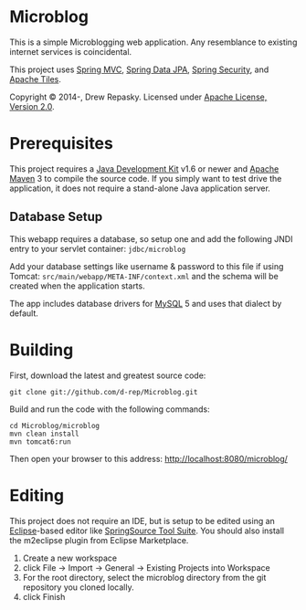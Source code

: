 Microblog
=========
This is a simple Microblogging web application.  Any resemblance to existing internet services is coincidental.

This project uses [Spring MVC], [Spring Data JPA], [Spring Security], and [Apache Tiles].

Copyright &copy; 2014-, Drew Repasky.  Licensed under [Apache License, Version 2.0].


Prerequisites
=============
This project requires a [Java Development Kit] v1.6 or newer and [Apache Maven] 3 to compile the source code.  If you simply want to test drive the application, it does not require a stand-alone Java application server.


Database Setup
--------------
This webapp requires a database, so setup one and add the following JNDI entry to your servlet container: `jdbc/microblog`

Add your database settings like username & password to this file if using Tomcat: `src/main/webapp/META-INF/context.xml` and the schema will be created when the application starts.

The app includes database drivers for [MySQL] 5 and uses that dialect by default.


Building
========
First, download the latest and greatest source code:

    git clone git://github.com/d-rep/Microblog.git

Build and run the code with the following commands:

    cd Microblog/microblog
    mvn clean install
    mvn tomcat6:run


Then open your browser to this address: [http://localhost:8080/microblog/](http://localhost:8080/microblog/)

Editing
=======
This project does not require an IDE, but is setup to be edited using an [Eclipse]-based editor like [SpringSource Tool Suite].  You should also install the m2eclipse plugin from Eclipse Marketplace.

1. Create a new workspace
2. click File -> Import -> General -> Existing Projects into Workspace
3. For the root directory, select the microblog directory from the git repository you cloned locally.
4. click Finish

[Apache License, Version 2.0]: http://www.apache.org/licenses/LICENSE-2.0.html
[Java Development Kit]: http://www.oracle.com/technetwork/java/javase/downloads/index.html
[Apache Maven]: http://maven.apache.org/download.html
[MySQL]: http://dev.mysql.com/downloads/
[Spring MVC]: http://static.springsource.org/spring/docs/3.1.x/spring-framework-reference/html/mvc.html
[Spring Data JPA]: http://static.springsource.org/spring-data/data-jpa/docs/current/reference/html/
[Spring Security]: http://static.springsource.org/spring-security/site/docs/3.1.x/reference/springsecurity.html
[Apache Tiles]: http://tiles.apache.org/2.2/framework/tutorial/index.html
[Eclipse]: http://www.eclipse.org/downloads/
[SpringSource Tool Suite]: http://www.springsource.com/downloads/sts

